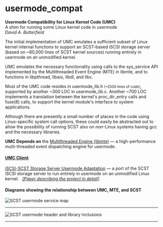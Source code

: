 # usermode_compat
**Usermode Compatibility for Linux Kernel Code (UMC)**  
A shim for running some Linux kernel code in usermode  
*David A. Butterfield*

The initial implementation of UMC emulates a sufficient subset of Linux kernel
internal functions to support an SCST-based iSCSI storage server (based on
~80,000 lines of SCST kernel sources) running entirely in usermode on an
unmodified kernel.

UMC emulates the necessary functionality using calls to the sys_service API
implemented by the Multithreaded Event Engine (MTE) in libmte, and to functions
in libpthread, libaio, libdl, and libc.

Most of the UMC code resides in usermode_lib.h <SMALL>(~2500 lines of code)</SMALL>,
supported by another ~300 LOC in usermode_lib.c.  Another ~700 LOC implements a
translation between the kernel's proc_dir_entry calls and fuse(8) calls, to
support the kernel module's interface to system applications.

Although there are presently a small number of places in the code using
Linux-specific system call options, these could easily be abstracted out to
allow the possibility of running SCST also on _non_-Linux systems having gcc and
the necessary libraries.

**UMC Depends on** the
<A HREF="https://github.com/DavidButterfield/MTE">Multithreaded Engine (libmte)</A>
    &mdash; a high-performance multi-threaded event dispatching engine for usermode.

#### <U>UMC Client</U>
<A HREF="https://github.com/DavidButterfield/SCST-Usermode-Adaptation">
         iSCSI-SCST Storage Server Usermode Adaptation</A>
    &mdash; a port of the SCST iSCSI storage server to run entirely in usermode on an unmodified Linux kernel.
    &nbsp;
<A HREF="https://davidbutterfield.github.io/SCST-Usermode-Adaptation/SCST_Usermode.html">
         <I>[Paper describing the project in detail]</I></A>

#### Diagrams showing the relationship between UMC, MTE, and SCST

![SCST usermode service map](https://davidbutterfield.github.io/SCST-Usermode-Adaptation/SCST_usermode_service_map.png
                             "SCST Usermode Service Map")
* * *
![SCST usermode header and library inclusions](https://davidbutterfield.github.io/SCST-Usermode-Adaptation/SCST_usermode_includes.png
                                               "SCST Usermode Header and Library Inclusions")
* * *
